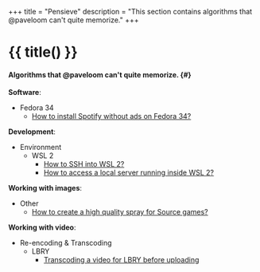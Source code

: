 +++
title = "Pensieve"
description = "This section contains algorithms that @paveloom can't quite memorize."
+++

# {{ title() }}
#### Algorithms that @paveloom can't quite memorize. {#}

**Software**:
- Fedora 34
  - [How to install Spotify without ads on Fedora 34?](/pensieve/how-to-install-spotify-without-ads-on-fedora-34)

**Development**:
- Environment
  - WSL 2
    - [How to SSH into WSL 2?](/pensieve/how-to-ssh-into-wsl-2)
    - [How to access a local server running inside WSL 2?](/pensieve/how-to-access-a-local-server-running-inside-wsl-2)

**Working with images**:
  - Other
    - [How to create a high quality spray for Source games?](/pensieve/how-to-create-a-high-quality-spray-for-source-games)

**Working with video**:
- Re-encoding & Transcoding
  - LBRY
    - [Transcoding a video for LBRY before uploading](/pensieve/transcoding-a-video-for-lbry-before-uploading)
